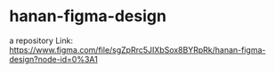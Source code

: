 # hanan-figma-design
a repository
Link:
https://www.figma.com/file/sgZpRrc5JIXbSox8BYRpRk/hanan-figma-design?node-id=0%3A1
